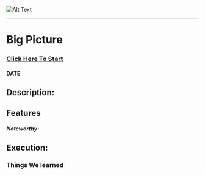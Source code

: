 ![Alt Text](image-link)

---

# Big Picture

### [Click Here To Start](link)

#### **DATE** 

## Description:

## Features

##### Noteworthy:

## Execution:

### Things We learned
